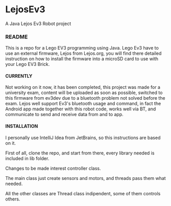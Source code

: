 # LejosEv3
A Java Lejos Ev3 Robot project


### README
This is a repo for a Lego EV3 programming using Java. Lego Ev3 have to use an external firmware, Lejos from Lejos.org, 
you will find there detailed instruction on how to install the firmware into a microSD card to use with your Lego EV3 Brick.

#### CURRENTLY
Not working on it now, it has been completed, this project was made for a university exam, content will be
uploaded as soon as possible, switched to this firmware from ev3dev due to a bluetooth problem not solved before the exam.
Lejos well support Ev3's bluetooth usage and command, in fact the Android app made together with this robot code, works well via BT,
and communicate to send and receive data from and to app.

#### INSTALLATION
I personally use IntelliJ Idea from JetBrains, so this instructions are based on it.

First of all, clone the repo, and start from there, every library needed is included in lib folder.

Changes to be made interest controller class.

The main class just create sensors and motors, and threads pass them what needed.

All the other classes are Thread class indipendent, some of them controls others.
